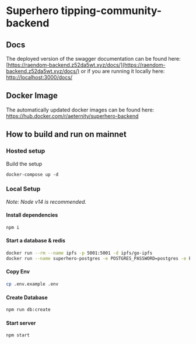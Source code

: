 # Superhero tipping-community-backend

## Docs

The deployed version of the swagger documentation can be found here: [https://raendom-backend.z52da5wt.xyz/docs/](https://raendom-backend.z52da5wt.xyz/docs/) or if you are running it locally here: [http://localhost:3000/docs/](http://localhost:3000/docs/)

## Docker Image

The automatically updated docker images can be found here: https://hub.docker.com/r/aeternity/superhero-backend

## How to build and run on mainnet

### Hosted setup

Build the setup
```
docker-compose up -d
```

### Local Setup

*Note: Node v14 is recommended.*

#### Install dependencies
```bash
npm i
```

#### Start a database & redis
```bash
docker run --rm --name ipfs -p 5001:5001 -d ipfs/go-ipfs
docker run --name superhero-postgres -e POSTGRES_PASSWORD=postgres -e POSTGRES_USER=postgres -e POSTGRES_DB=superhero -p5432:5432 -d postgres
```

#### Copy Env
```bash
cp .env.example .env
```

#### Create Database

```bash
npm run db:create
```
#### Start server

```bash
npm start
```

